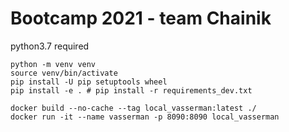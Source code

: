 # Bootcamp 2021 - team Chainik


python3.7 required
```
python -m venv venv
source venv/bin/activate
pip install -U pip setuptools wheel
pip install -e . # pip install -r requirements_dev.txt

docker build --no-cache --tag local_vasserman:latest ./
docker run -it --name vasserman -p 8090:8090 local_vasserman
```


